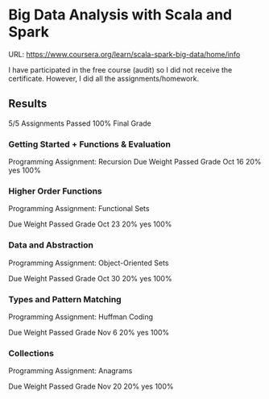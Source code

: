 # Big Data Analysis with Scala and Spark

URL: https://www.coursera.org/learn/scala-spark-big-data/home/info

I have participated in the free course (audit) so I did not receive the certificate. However,
I did all the assignments/homework.

## Results

5/5 Assignments Passed
100% Final Grade

### Getting Started + Functions & Evaluation
Programming Assignment: Recursion
Due	Weight	Passed	Grade
Oct 16	20%	yes	100%

### Higher Order Functions
Programming Assignment: Functional Sets

Due	Weight	Passed	Grade
Oct 23	20%	yes	100%

### Data and Abstraction
Programming Assignment: Object-Oriented Sets

Due	Weight	Passed	Grade
Oct 30	20%	yes	100%

### Types and Pattern Matching
Programming Assignment: Huffman Coding

Due	Weight	Passed	Grade
Nov 6	20%	yes	100%

### Collections
Programming Assignment: Anagrams

Due	Weight	Passed	Grade
Nov 20	20%	yes	100%

